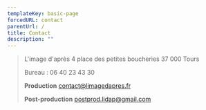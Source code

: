 ```yaml
---
templateKey: basic-page
forcedURL: contact
parentUrl: /
title: Contact
description: ""
---
```

> L'image d'après
> 4 place des petites boucheries
> 37 000 Tours
>
> Bureau : 06 40 23 43 30
>
> **Production**
> contact@limagedapres.fr
>
> **Post-production**
> postprod.lidap@gmail.com
